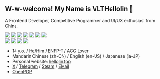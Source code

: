 ## W-w-welcome! My Name is VLTHellolin 🐋

A Frontend Developer, Competitive Programmer and UI/UX enthusiast from China.

<div>
  <img src="https://img.shields.io/badge/React-20232A?style=flat-square&logo=react&logoColor=61DAFB" />
  <img src="https://img.shields.io/badge/Vue.js-20232A?style=flat-square&logo=vuedotjs&logoColor=4FC08D" />
  <img src="https://img.shields.io/badge/Next.js-000000?style=flat-square&logo=nextdotjs&logoColor=FFFFFF" />
  <img src="https://img.shields.io/badge/Svelte-FF3E00?style=flat-square&logo=svelte&logoColor=FFFFFF" />
  <img src="https://img.shields.io/badge/Typescript-3178C6?style=flat-square&logo=typescript&logoColor=FFFFFF" />
  <img src="https://img.shields.io/badge/C%2B%2B-00599C?style=flat-square&logo=cplusplus&logoColor=FFFFFF" />
  <img src="https://img.shields.io/badge/Rust-000000?style=flat-square&logo=rust&logoColor=FFFFFF" />
</div>

<div>
  <img src="https://img.shields.io/badge/Windows%2011-0078D4?style=flat-square&logo=data%3Aimage%2Fsvg%2Bxml%3Bbase64%2CPHN2ZyB2aWV3Qm94PSIwIDAgMjQgMjQiIHhtbG5zPSJodHRwOi8vd3d3LnczLm9yZy8yMDAwL3N2ZyI%2BPHBhdGggZD0iTTAsMEgxMS4zNzdWMTEuMzcySDBaTTEyLjYyMywwSDI0VjExLjM3MkgxMi42MjNaTTAsMTIuNjIzSDExLjM3N1YyNEgwWm0xMi42MjMsMEgyNFYyNEgxMi42MjMiIGZpbGw9IiNmZmYiLz48L3N2Zz4K" />
  <img src="https://img.shields.io/badge/Arch%20Linux-1793D1?style=flat-square&logo=archlinux&logoColor=FFFFFF" />
  <img src="https://img.shields.io/badge/Debian-A81D33?style=flat-square&logo=debian&logoColor=FFFFFF" />
  <img src="https://img.shields.io/badge/Android-404041?style=flat-square&logo=android&logoColor=34A853" />
</div>

- 14 y.o. / He/Him / ENFP-T / ACG Lover
- Mandarin Chinese (zh-CN) / English (en-US) / Japanese (ja-JP)
- Personal website: [hellolin.top](https://helloolin.top)
- [X](https://x.com/VLTHellolin) / [Telegram](https://t.me/VLTHellolin) / [Steam](https://steamcommunity.com/id/hellolin/) / [EMail](mailto:i@hellolin.top)
- [OpenPGP](https://keys.openpgp.org/vks/v1/by-fingerprint/21EDE7215919E0EA89D3EDE2225A92017A606C7E)
